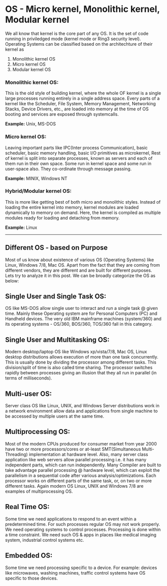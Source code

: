 OS - Micro kernel, Monolithic kernel, Modular kernel
====================================================

We all know that kernel is the core part of any OS. It is the set of code running in priviledged mode (kernel mode or Ring3 security level). Operating Systems can be classified based on the architechture of their kernel as

1. Monolithic kernel OS
2. Micro kernel OS
3. Modular kernel OS

### Monolithic kernel OS:
This is the old style of building kernel, where the whole OF kernel is a single large processes running entirely in a single address space. Every parts of a kernel like the Scheduler, File System, Memory Management, Networking Stacks, Device Drivers, etc., are loaded into memory at the time of OS booting and services are exposed through systemcalls.

**Example:** Unix, MS-DOS

### Micro kernel OS:
Leaving important parts like IPC(Inter process Communication), basic scheduler, basic memory handling, basic I/O primitives as microkernel, Rest of kernel is split into separate processes, known as servers and each of them run in their own space. Some run in kernel space and some run in user-space also. They co-ordinate through message passing.

**Example:** MINIX, Windows NT

### Hybrid/Modular kernel OS:
This is more like getting best of both micro and monolithic styles. Instead of loading the entire kernel into memory, kernel modules are loaded dynamically to memory on demand. Here, the kernel is compiled as multiple modules ready for loading and detaching from memory.

**Example:** Linux

---------------------------------------------------------------

## Different OS - based on Purpose
Most of us know about existence of various OS (Operating Systems) like Linux, Windows 7/8, Mac OS. Apart from the fact that they are coming from different vendors, they are different and are built for different purposes. Lets  try to analyze it in this post. We can  be broadly categorize the OS as below:

## Single User and Single Task OS:
OS like MS-DOS allow single user to interact and run a single task @ given time. Mainly these Operating system are for Personal Computers (PC) and Handheld devices. The very old IBM mainframe machines (system/360) and its operating systems - OS/360, BOS/360, TOS/360 fall in this category.

## Single User and Multitasking OS:
Modern desktop/laptop OS like Windows xp/vista/7/8, Mac OS, Linux desktop distributions allows execution of more than one task concurrently. This is usually done by dividing the processor among different tasks. This division/split of time is also called time sharing. The processor switches rapidly between processes giving an illusion that they all run in parallel (in terms of milliseconds).

## Multi-user OS:
Server class OS like Linux, UNIX, and Windows Server distributions work in a network environment allow data and applications from single machine to be accessed by multiple users at the same time.

## Multiprocessing OS:
Most of the modern CPUs produced for consumer market from year 2000 have two or more processors/cores or at-least SMT(Simultaneous Multi-Threading) implementation at hardware level. Also, many server class application like web servers allow parallel processing i.e. it has many independent parts, which can run independently. Many Compiler are built to take advantage parallel processing @ hardware level, which can exploit the parallelism in a sequential code after various analysis/optimizations.
Each processor works on different parts of the same task, or, on two or more different tasks. Again modern OS Linux, UNIX and Windows 7/8 are examples of multiprocessing OS.

## Real Time OS:
Some time we need applications to respond to an event within a predetermined time. For such processes regular OS may not work properly. We need operating systems to control processes. Processing is done within a time constraint. We need such OS & apps in places like medical imaging system, industrial control systems etc.

## Embedded OS:
Some time we need processing specific to a device. For example: devices like microwaves, washing machines, traffic control systems have OS specific to those devices.
